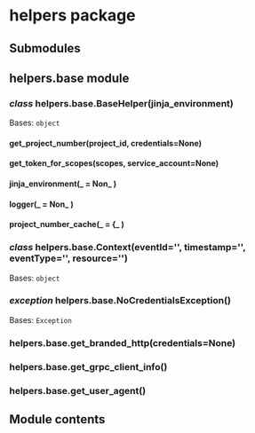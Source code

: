 # helpers package

## Submodules

## helpers.base module


### _class_ helpers.base.BaseHelper(jinja_environment)
Bases: `object`


#### get_project_number(project_id, credentials=None)

#### get_token_for_scopes(scopes, service_account=None)

#### jinja_environment(_ = Non_ )

#### logger(_ = Non_ )

#### project_number_cache(_ = {_ )

### _class_ helpers.base.Context(eventId='', timestamp='', eventType='', resource='')
Bases: `object`


### _exception_ helpers.base.NoCredentialsException()
Bases: `Exception`


### helpers.base.get_branded_http(credentials=None)

### helpers.base.get_grpc_client_info()

### helpers.base.get_user_agent()
## Module contents
